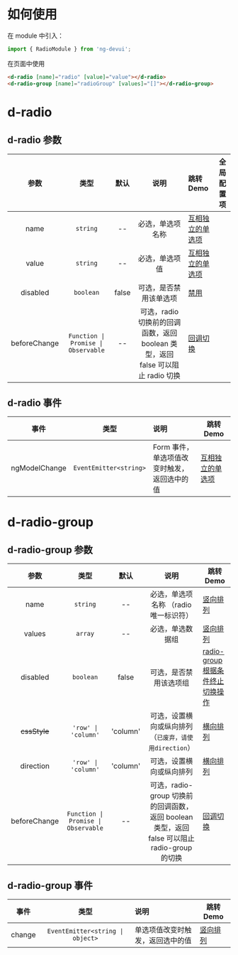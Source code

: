 # 如何使用

在 module 中引入：

```ts
import { RadioModule } from 'ng-devui';
```

在页面中使用

```html
<d-radio [name]="radio" [value]="value"></d-radio>
<d-radio-group [name]="radioGroup" [values]="[]"></d-radio-group>
```

# d-radio
## d-radio 参数

|     参数     |              类型               | 默认  | 说明                                                                            | 跳转 Demo                            |全局配置项| 
| :----------------: | :----------: | :-----------------------------: | :---: | :------------------------------------------------------------------------------ | ------------------------------------ |
|     name     |            `string`             |  --   | 必选，单选项名称                                                                | [互相独立的单选项](demo#basic-usage) |
|    value     |            `string`             |  --   | 必选，单选项值                                                                  | [互相独立的单选项](demo#basic-usage) |
|   disabled   |            `boolean`            | false | 可选，是否禁用该单选项                                                          | [禁用](demo#disabled)                |
| beforeChange | `Function \| Promise \| Observable` |  --   | 可选，radio 切换前的回调函数，返回 boolean 类型，返回 false 可以阻止 radio 切换 | [回调切换](demo#condition-change)    |

## d-radio 事件

|     事件      |        类型         | 说明                                        | 跳转 Demo                            |
| :-----------: | :-----------------: | :------------------------------------------ | ------------------------------------ |
| ngModelChange | `EventEmitter<string>` | Form 事件，单选项值改变时触发，返回选中的值 | [互相独立的单选项](demo#basic-usage) |


# d-radio-group
## d-radio-group 参数

|     参数     |              类型               |   默认   |                                             说明                                              | 跳转 Demo                              |
| :----------: | :-----------------------------: | :------: | :-------------------------------------------------------------------------------------------: | -------------------------------------- |
|     name     |            `string`             |    --    |                             必选，单选项名称 （radio 唯一标识符）                             | [竖向排列](demo#vertical)              |
|    values    |             `array`             |    --    |                                       必选，单选数据组                                        | [竖向排列](demo#vertical)              |
|   disabled   |            `boolean`            | false | 可选，是否禁用该选项组                                                          | [radio-group根据条件终止切换操作](demo#condition-radio-group)                |
| ~~cssStyle~~ |       `'row' \| 'column'`       | 'column' |                   可选，设置横向或纵向排列（`已废弃，请使用direction`）                         | [横向排列](demo#horizontal)            |
|   direction  |       `'row' \| 'column'`       | 'column' |                                   可选，设置横向或纵向排列                                     | [横向排列](demo#horizontal)            |
| beforeChange | `Function \| Promise \| Observable` |    --    | 可选，radio-group 切换前的回调函数，返回 boolean 类型，返回 false 可以阻止 radio-group 的切换 | [回调切换](demo#condition-radio-group) |

## d-radio-group 事件

|  事件  |        类型         | 说明                             | 跳转 Demo                 |
| :----: | :-----------------: | :------------------------------- | ------------------------- |
| change | `EventEmitter<string \| object>` | 单选项值改变时触发，返回选中的值 | [竖向排列](demo#vertical) |
